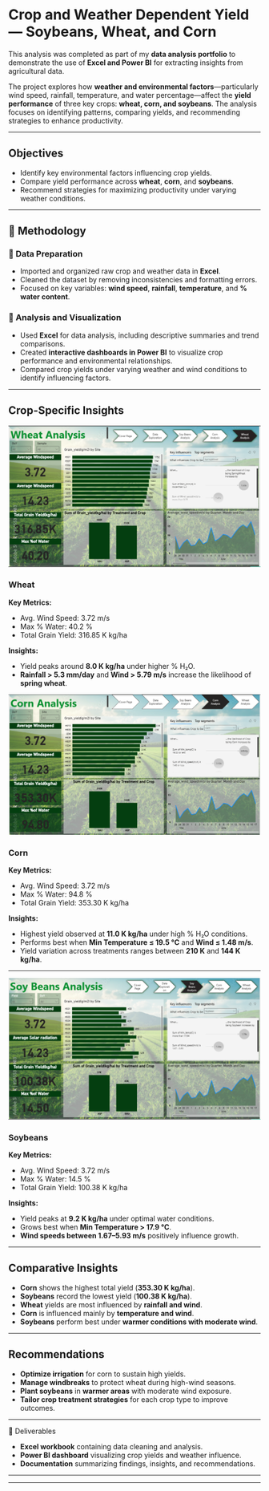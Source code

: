 

# Crop and Weather Dependent Yield — Soybeans, Wheat, and Corn

This analysis was completed as part of my **data analysis portfolio** to demonstrate the use of **Excel and Power BI** for extracting insights from agricultural data.

The project explores how **weather and environmental factors**—particularly wind speed, rainfall, temperature, and water percentage—affect the **yield performance** of three key crops: **wheat, corn, and soybeans**.
The analysis focuses on identifying patterns, comparing yields, and recommending strategies to enhance productivity.

---

##  Objectives

* Identify key environmental factors influencing crop yields.
* Compare yield performance across **wheat**, **corn**, and **soybeans**.
* Recommend strategies for maximizing productivity under varying weather conditions.

---

## 🧪 Methodology

### 🔹 Data Preparation

* Imported and organized raw crop and weather data in **Excel**.
* Cleaned the dataset by removing inconsistencies and formatting errors.
* Focused on key variables: **wind speed**, **rainfall**, **temperature**, and **% water content**.

### 🔹 Analysis and Visualization

* Used **Excel** for data analysis, including descriptive summaries and trend comparisons.
* Created **interactive dashboards in Power BI** to visualize crop performance and environmental relationships.
* Compared crop yields under varying weather and wind conditions to identify influencing factors.

---

##  Crop-Specific Insights



![image alt](https://github.com/Hardy999/Crop-weather-dependant-yield-Power-BI/blob/main/Wheat%20Analysis.png?raw=true)

### **Wheat**

**Key Metrics:**

* Avg. Wind Speed: 3.72 m/s
* Max % Water: 40.2 %
* Total Grain Yield: 316.85 K kg/ha

**Insights:**

* Yield peaks around **8.0 K kg/ha** under higher % H₂O.
* **Rainfall > 5.3 mm/day** and **Wind > 5.79 m/s** increase the likelihood of **spring wheat**.


![image alt](https://github.com/Hardy999/Crop-weather-dependant-yield-Power-BI/blob/main/Corn%20Analysis.png)


### **Corn**

**Key Metrics:**

* Avg. Wind Speed: 3.72 m/s
* Max % Water: 94.8 %
* Total Grain Yield: 353.30 K kg/ha

**Insights:**

* Highest yield observed at **11.0 K kg/ha** under high % H₂O conditions.
* Performs best when **Min Temperature ≤ 19.5 °C** and **Wind ≤ 1.48 m/s**.
* Yield variation across treatments ranges between **210 K** and **144 K kg/ha**.

---

![image alt](https://github.com/Hardy999/Crop-weather-dependant-yield-Power-BI/blob/main/Soy%20beans.png)

### **Soybeans**

**Key Metrics:**

* Avg. Wind Speed: 3.72 m/s
* Max % Water: 14.5 %
* Total Grain Yield: 100.38 K kg/ha

**Insights:**

* Yield peaks at **9.2 K kg/ha** under optimal water conditions.
* Grows best when **Min Temperature > 17.9 °C**.
* **Wind speeds between 1.67–5.93 m/s** positively influence growth.

---

##  Comparative Insights

* **Corn** shows the highest total yield (**353.30 K kg/ha**).
* **Soybeans** record the lowest yield (**100.38 K kg/ha**).
* **Wheat** yields are most influenced by **rainfall and wind**.
* **Corn** is influenced mainly by **temperature and wind**.
* **Soybeans** perform best under **warmer conditions with moderate wind**.

---

##  Recommendations

* **Optimize irrigation** for corn to sustain high yields.
* **Manage windbreaks** to protect wheat during high-wind seasons.
* **Plant soybeans** in **warmer areas** with moderate wind exposure.
* **Tailor crop treatment strategies** for each crop type to improve outcomes.

---

 📁 Deliverables

* **Excel workbook** containing data cleaning and analysis.
* **Power BI dashboard** visualizing crop yields and weather influence.
* **Documentation** summarizing findings, insights, and recommendations.

---





---

